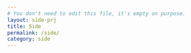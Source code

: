 ```yaml
---
# You don't need to edit this file, it's empty on purpose.
layout: side-prj
title: Side
permalink: /side/
category: side
---
```


